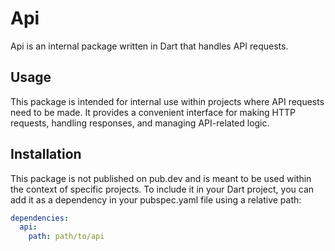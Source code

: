 # Api

Api is an internal package written in Dart that handles API requests.

## Usage

This package is intended for internal use within projects where API requests need to be made. It provides a convenient interface for making HTTP requests, handling responses, and managing API-related logic.

## Installation

This package is not published on pub.dev and is meant to be used within the context of specific projects. To include it in your Dart project, you can add it as a dependency in your pubspec.yaml file using a relative path:

```yaml
dependencies:
  api:
    path: path/to/api
```
